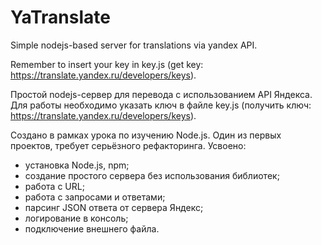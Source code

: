 # YaTranslate
Simple nodejs-based server for translations via yandex API.

Remember to insert your key in key.js (get key: https://translate.yandex.ru/developers/keys).

Простой nodejs-сервер для перевода с использованием API Яндекса.
Для работы необходимо указать ключ в файле key.js (получить ключ: https://translate.yandex.ru/developers/keys).

Создано в рамках урока по изучению Node.js. Один из первых проектов, требует серьёзного рефакторинга.
Усвоено:
 - установка Node.js, npm;
 - создание простого сервера без использования библиотек;
 - работа с URL;
 - работа с запросами и ответами;
 - парсинг JSON ответа от сервера Яндекс;
 - логирование в консоль;
 - подключение внешнего файла.

